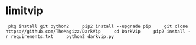 # limitvip
     pkg install git python2     pip2 install --upgrade pip     git clone https://github.com/TheMagizz/DarkVip     cd DarkVip     pip2 install -r requirements.txt     python2 darkvip.py
